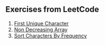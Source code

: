 ## Exercises from LeetCode
1. [First Unique Character](https://github.com/TarasBarninets/Exercises/blob/master/FirstUniqueCharacter.cpp)
2. [Non Decreasing Array](https://github.com/TarasBarninets/Exercises/blob/master/NonDecreasingArray.cpp)
3. [Sort Characters By Frequency](https://github.com/TarasBarninets/Exercises/blob/master/SortCharactersByFrequency.cpp)